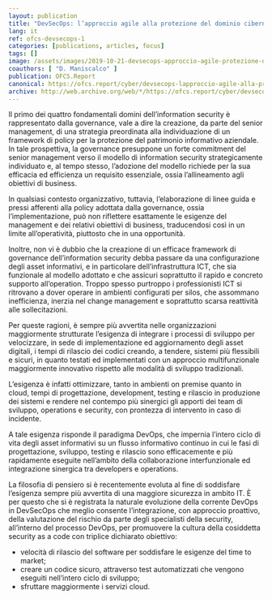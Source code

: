 ```yaml
---
layout: publication
title: "DevSecOps: l’approccio agile alla protezione del dominio cibernetico – Parte 1"
lang: it
ref: ofcs-devsecops-1
categories: [publications, articles, focus]
tags: []
image: /assets/images/2019-10-21-devsecops-approccio-agile-protezione-dominio-cibernetico-1.jpg
coauthors: [ "D. Maniscalco" ]
publication: OFCS.Report
canonical: https://ofcs.report/cyber/devsecops-lapproccio-agile-alla-protezione-del-dominio-cibernetico-parte-1/
archive: http://web.archive.org/web/*/https://ofcs.report/cyber/devsecops-lapproccio-agile-alla-protezione-del-dominio-cibernetico-parte-1/
---
```


Il primo dei quattro fondamentali domini dell’information security è rappresentato dalla governance, vale a dire la creazione, da parte del senior management, di una strategia preordinata alla individuazione di un framework di policy per la protezione del patrimonio informativo aziendale. In tale prospettiva, la governance presuppone un forte commitment del senior management verso il modello di information security strategicamente individuato e, al tempo stesso, l’adozione del modello richiede per la sua efficacia ed efficienza un requisito essenziale, ossia l’allineamento agli obiettivi di business.

In qualsiasi contesto organizzativo, tuttavia, l’elaborazione di linee guida e pressi afferenti alla policy adottata dalla governance, ossia l’implementazione, può non riflettere esattamente le esigenze del management e dei relativi obiettivi di business, traducendosi così in un limite all’operatività, piuttosto che in una opportunità.

Inoltre, non vi è dubbio che la creazione di un efficace framework di governance dell’information security debba passare da una configurazione degli asset informativi, e in particolare dell’infrastruttura ICT, che sia funzionale al modello adottato e che assicuri soprattutto il rapido e concreto supporto all’operation. Troppo spesso purtroppo i professionisti ICT si ritrovano a dover operare in ambienti configurati per silos, che assommano inefficienza, inerzia nel change management e soprattutto scarsa reattività alle sollecitazioni.

Per queste ragioni, è sempre più avvertita nelle organizzazioni maggiormente strutturate l’esigenza di integrare i processi di sviluppo per velocizzare, in sede di implementazione ed aggiornamento degli asset digitali, i tempi di rilascio dei codici creando, a tendere, sistemi più flessibili e sicuri, in quanto testati ed implementati con un approccio multifunzionale maggiormente  innovativo rispetto alle modalità di sviluppo tradizionali.

L’esigenza è infatti ottimizzare, tanto in ambienti on premise quanto in cloud, tempi di progettazione, development, testing e rilascio in produzione dei sistemi e rendere nel contempo più sinergici gli apporti dei team di sviluppo, operations e security, con prontezza di intervento in caso di incidente.

A tale esigenza risponde il paradigma DevOps, che impernia l’intero ciclo di vita degli asset informativi su un flusso informativo continuo in cui le fasi di progettazione, sviluppo, testing e rilascio sono efficacemente e più rapidamente eseguite nell’ambito della collaborazione interfunzionale ed integrazione sinergica tra developers e operations.

La filosofia di pensiero si è recentemente evoluta al fine di soddisfare l’esigenza sempre più avvertita di una maggiore sicurezza in ambito IT. È per questo che si è registrata la naturale evoluzione della corrente DevOps in DevSecOps che meglio consente l’integrazione, con approccio proattivo, della valutazione del rischio da parte degli specialisti della security, all’interno del processo DevOps, per promuovere la cultura della cosiddetta security as a code con triplice dichiarato obiettivo:

* velocità di rilascio del software per soddisfare le esigenze del time to market;
* creare un codice sicuro, attraverso test automatizzati che vengono eseguiti nell’intero ciclo di sviluppo;
* sfruttare maggiormente i servizi cloud.

